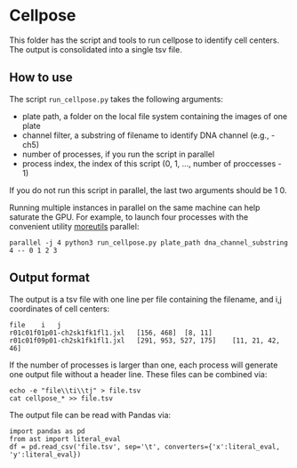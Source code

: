 # Cellpose

This folder has the script and tools to run cellpose to identify cell centers. The output is consolidated into a single tsv file.

## How to use

The script `run_cellpose.py` takes the following arguments:

* plate path, a folder on the local file system containing the images of one plate
* channel filter, a substring of filename to identify DNA channel (e.g., -ch5)
* number of processes, if you run the script in parallel
* process index, the index of this script (0, 1, ..., number of proccesses - 1)

If you do not run this script in parallel, the last two arguments should be  1 0.

Running multiple instances in parallel on the same machine can help saturate the GPU. For example, to launch four processes with the convenient utility [moreutils](https://joeyh.name/code/moreutils/) parallel:

```
parallel -j 4 python3 run_cellpose.py plate_path dna_channel_substring 4 -- 0 1 2 3
```

## Output format
The output is a tsv file with one line per file containing the filename, and i,j coordinates of cell centers:

```
file	i	j
r01c01f01p01-ch2sk1fk1fl1.jxl	[156, 468]	[8, 11]
r01c01f09p01-ch2sk1fk1fl1.jxl	[291, 953, 527, 175]	[11, 21, 42, 46]
```

If the number of processes is larger than one, each process will generate one output file without a header line. These files can be combined via:

```
echo -e "file\\ti\\tj" > file.tsv
cat cellpose_* >> file.tsv
```

The output file can be read with Pandas via:

```
import pandas as pd
from ast import literal_eval
df = pd.read_csv('file.tsv', sep='\t', converters={'x':literal_eval, 'y':literal_eval})
```
